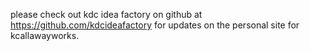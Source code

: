 please check out kdc idea factory on github at https://github.com/kdcideafactory for updates on the personal site for kcallawayworks.
